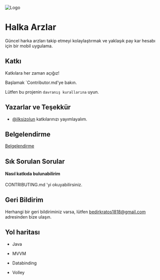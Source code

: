 ![Logo](https://user-images.githubusercontent.com/69633060/241176083-b9e5335a-32c2-4aac-9a25-9b1ebf1ea9e3.png)

# Halka Arzlar

Güncel harka arzları takip etmeyi kolaylaştırmak ve yaklaşık pay kar hesabı için bir mobil uygulama.



## Katkı

Katkılara her zaman açığız!

Başlamak `Contributor.md'ye bakın.

Lütfen bu projenin `davranış kurallarına` uyun.



  
## Yazarlar ve Teşekkür

- [@ilksizolun](https://www.github.com/octokatherine) katkılarınızı yayımlayalım.

  
## Belgelendirme

[Belgelendirme](https://linktodocumentation)

  
## Sık Sorulan Sorular

#### Nasıl katkıda bulunabilirim

CONTRIBUTING.md 'yi okuyabilirsiniz.


  
## Geri Bildirim

Herhangi bir geri bildiriminiz varsa, lütfen bedirkratos1818@gmail.com adresinden bize ulaşın.

  
## Yol haritası

- Java

- MVVM

- Databinding

- Volley



  
